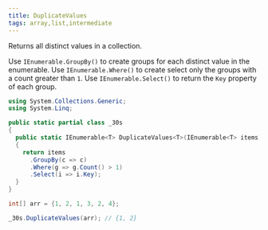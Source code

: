 ```yaml
---
title: DuplicateValues
tags: array,list,intermediate
---
```


Returns all distinct values in a collection.

Use `IEnumerable.GroupBy()` to create groups for each distinct value in the enumerable.
Use `IEnumerable.Where()` to create select only the groups with a count greater than `1`.
Use `IEnumerable.Select()` to return the `Key` property of each group.

```csharp
using System.Collections.Generic;
using System.Linq;

public static partial class _30s 
{
  public static IEnumerable<T> DuplicateValues<T>(IEnumerable<T> items)
  {
    return items
      .GroupBy(c => c)
      .Where(g => g.Count() > 1)
      .Select(i => i.Key);
  }
}
```

```csharp
int[] arr = {1, 2, 1, 3, 2, 4};

_30s.DuplicateValues(arr); // {1, 2}
```
